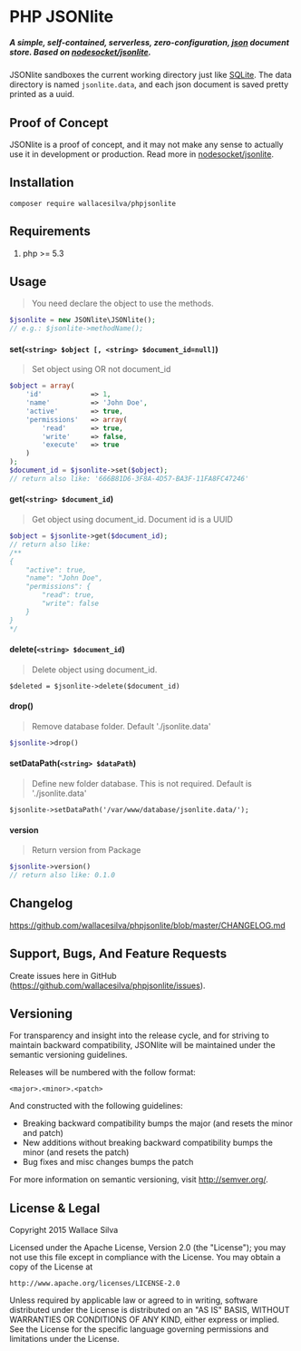 # PHP JSONlite

##### A simple, self-contained, serverless, zero-configuration, [json](http://www.json.org/) document store. Based on [nodesocket/jsonlite](https://github.com/nodesocket/jsonlite).

JSONlite sandboxes the current working directory just like [SQLite](https://www.sqlite.org/). The data directory is named `jsonlite.data`, and each json document is saved pretty printed as a uuid.

## Proof of Concept

JSONlite is a proof of concept, and it may not make any sense to actually use it in development or production. Read more in [nodesocket/jsonlite](https://github.com/nodesocket/jsonlite).

## Installation

```
composer require wallacesilva/phpjsonlite
```

## Requirements

1. php >= 5.3

## Usage

> You need declare the object to use the methods.

```php
$jsonlite = new JSONlite\JSONlite();
// e.g.: $jsonlite->methodName();
```

#### set(```<string> $object [, <string> $document_id=null]```)

> Set object using OR not document_id

````php
$object = array(
    'id'            => 1, 
    'name'          => 'John Doe', 
    'active'        => true, 
    'permissions'   => array(
        'read'      => true,
        'write'     => false,
        'execute'   => true
    )
);
$document_id = $jsonlite->set($object);
// return also like: '666B81D6-3F8A-4D57-BA3F-11FA8FC47246'
````

#### get(```<string> $document_id```)

> Get object using document_id. Document id is a UUID 

````php
$object = $jsonlite->get($document_id);
// return also like:
/**
{
    "active": true,
    "name": "John Doe",
    "permissions": {
        "read": true,
        "write": false
    }
}
*/
````

#### delete(```<string> $document_id```)

> Delete object using document_id.

````
$deleted = $jsonlite->delete($document_id)
````

#### drop()

> Remove database folder. Default './jsonlite.data'

````php
$jsonlite->drop()
````

#### setDataPath(```<string> $dataPath```)

> Define new folder database. This is not required. Default is './jsonlite.data'

````
$jsonlite->setDataPath('/var/www/database/jsonlite.data/');
````

#### version

> Return version from Package

````php
$jsonlite->version()
// return also like: 0.1.0
````

## Changelog

https://github.com/wallacesilva/phpjsonlite/blob/master/CHANGELOG.md

## Support, Bugs, And Feature Requests

Create issues here in GitHub (https://github.com/wallacesilva/phpjsonlite/issues).

## Versioning

For transparency and insight into the release cycle, and for striving to maintain backward compatibility, JSONlite will be maintained under the semantic versioning guidelines.

Releases will be numbered with the follow format:

`<major>.<minor>.<patch>`

And constructed with the following guidelines:

+ Breaking backward compatibility bumps the major (and resets the minor and patch)
+ New additions without breaking backward compatibility bumps the minor (and resets the patch)
+ Bug fixes and misc changes bumps the patch

For more information on semantic versioning, visit http://semver.org/.

## License & Legal

Copyright 2015 Wallace Silva

Licensed under the Apache License, Version 2.0 (the "License");
you may not use this file except in compliance with the License.
You may obtain a copy of the License at

    http://www.apache.org/licenses/LICENSE-2.0

Unless required by applicable law or agreed to in writing, software
distributed under the License is distributed on an "AS IS" BASIS,
WITHOUT WARRANTIES OR CONDITIONS OF ANY KIND, either express or implied.
See the License for the specific language governing permissions and
limitations under the License.
